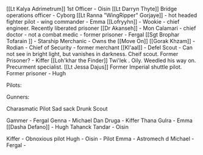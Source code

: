 [[Lt Kalya Adrimetrum]]  1st Officer  - Oisin
[[Lt Darryn Thyte]]  Bridge operations officer -  Cyborg
[[Lt Ranna  "WingRipper" Gorjaye]] - hot headed fighter pilot - wing commander - Emma
[[Lofryyhn]] - Wookie - chief engineer. Recently liberated prisoner
[[Dr Akanseh]] - Mon Calamari - chief doctor - not a combat medic - former prisoner - Fergal
[[Sgt Brophar Tofarain ]] - Starship Merchanic - Owns the [[Move On]]
[[Gorak Khzam]] - Rodian - Chief of Security - former merchant 
[[Kl'aal]] - Defel Scout - Can not see in bright light, but vanishes in darkness. Cheif scout. Former Prisoner? - Kiffer
[[Loh'khar the Finder]] Twi'lek . Oily. Weedled his way on. Precurment specialist. 
[[Lt Jessa Dajus]] Former Imperial shuttle pilot. Former prisoner - Hugh


Pilots:


Gunners:


Charasmatic Pilot
Sad sack
Drunk Scout

Gammer - Fergal
Genna - Michael
Dan Druga - Kiffer
Thana Gulra - Emma 
[[Dasha Defano]] - Hugh 
Tahanck Tandar  - Oisin 


Kiffer - Obnoxious pilot 
Hugh - 
Oisin - Pilot 
Emma - Astromech d
Michael - 
Fergal - 